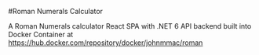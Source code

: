 #Roman Numerals Calculator 

A Roman Numerals calculator React SPA with .NET 6 API backend built into Docker Container at https://hub.docker.com/repository/docker/johnmmac/roman